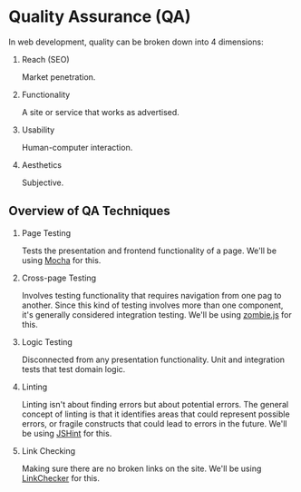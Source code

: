 # Quality Assurance (QA)

In web development, quality can be broken down into 4 dimensions:

1. Reach (SEO)

	Market penetration.

2. Functionality

	A site or service that works as advertised.

3. Usability

	Human-computer interaction.


4. Aesthetics

	Subjective.

## Overview of QA Techniques

1. Page Testing

	Tests the presentation and frontend functionality of a page. We'll be using [Mocha](http://mochajs.org/) for this.

2. Cross-page Testing

	Involves testing functionality that requires navigation from one pag to another. Since this kind of testing involves more than one component, it's generally considered integration testing. We'll be using [zombie.js](http://zombie.labnotes.org/) for this.

3. Logic Testing

	Disconnected from any presentation functionality. Unit and integration tests that test domain logic.

4. Linting

	Linting isn't about finding errors but about potential errors. The general concept of linting is that it identifies areas that could represent possible errors, or fragile constructs that could lead to errors in the future. We'll be using [JSHint](http://jshint.com/) for this.

5. Link Checking

	Making sure there are no broken links on the site. We'll be using [LinkChecker](http://wummel.github.io/linkchecker/) for this.
	

